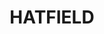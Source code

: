---
lastmod: '2025-04-06T06:05:20+00:00'
latitude: -34.329424
layout: suburb
longitude: 143.491656
postcode: '2715'
state: NSW
title: HATFIELD
url: /nsw/hatfield/
---